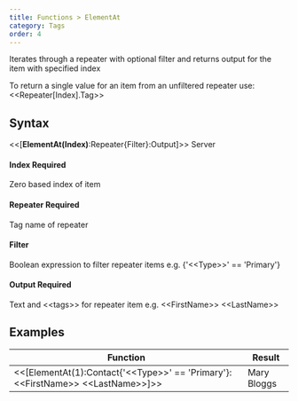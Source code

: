 ```yaml
---
title: Functions > ElementAt
category: Tags
order: 4
---
```


Iterates through a repeater with optional filter and returns output for the item with specified index

To return a single value for an item from an unfiltered repeater use: &lt;&lt;Repeater[Index].Tag&gt;&gt;

## Syntax

&lt;&lt;[**ElementAt(Index)**:Repeater{Filter}:Output]&gt;&gt; <span class="badge platform">Server</span>

#### Index <span class="badge platform">Required</span>
Zero based index of item

#### Repeater <span class="badge platform">Required</span>
Tag name of repeater

#### Filter
Boolean expression to filter repeater items e.g. {&apos;&lt;&lt;Type&gt;&gt;&apos; == &apos;Primary&apos;}

#### Output <span class="badge platform">Required</span>
Text and &lt;&lt;tags&gt;&gt; for repeater item e.g. &lt;&lt;FirstName&gt;&gt; &lt;&lt;LastName&gt;&gt;

## Examples

|Function|Result|
|---|---|
|&lt;&lt;[ElementAt(1):Contact{&apos;&lt;&lt;Type&gt;&gt;&apos; == &apos;Primary&apos;}:&lt;&lt;FirstName&gt;&gt; &lt;&lt;LastName&gt;&gt;]&gt;&gt;|Mary Bloggs|
